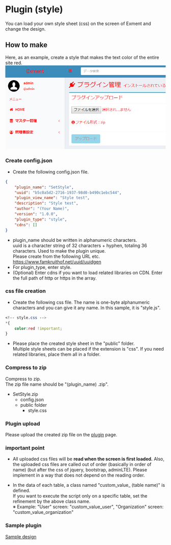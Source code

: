 # Plugin (style)
You can load your own style sheet (css) on the screen of Exment and change the design.

## How to make
Here, as an example, create a style that makes the text color of the entire site red.
![style](img/plugin/plugin_style1.png)  

### Create config.json
- Create the following config.json file.  

~~~ json
{
    "plugin_name": "SetStyle",
    "uuid": "b5c0a5d2-2716-1937-98d0-b490c1ebc544",
    "plugin_view_name": "Style test",
    "description": "Style test",
    "author": "(Your Name)",
    "version": "1.0.0",
    "plugin_type": "style",
    "cdns": []
}
~~~

- plugin_name should be written in alphanumeric characters.  
uuid is a character string of 32 characters + hyphen, totaling 36 characters. Used to make the plugin unique.  
Please create from the following URL etc.  
https://www.famkruithof.net/uuid/uuidgen
- For plugin_type, enter style.  
- (Optional) Enter cdns if you want to load related libraries on CDN. Enter the full path of http or https in the array.  

### css file creation
- Create the following css file. The name is one-byte alphanumeric characters and you can give it any name. In this sample, it is "style.js".  

~~~ css
<!-- style.css -->
*{
    color:red !important;
}
~~~

- Please place the created style sheet in the "public" folder.  
Multiple style sheets can be placed if the extension is "css". If you need related libraries, place them all in a folder.

### Compress to zip
Compress to zip.  
The zip file name should be "(plugin_name) .zip".
- SetStyle.zip
    - config.json
    - public folder
        - style.css

### Plugin upload
Please upload the created zip file on the [plugin](/plugin) page.

### important point
- All uploaded css files will be **read when the screen is first loaded.**
Also, the uploaded css files are called out of order (basically in order of name) (but after the css of jquery, bootstrap, adminLTE).
Please implement in a way that does not depend on the reading order.

- In the data of each table, a class named "custom_value_ (table name)" is defined.  
If you want to execute the script only on a specific table, set the refinement by the above class name.  
※ Example: "User" screen: "custom_value_user", "Organization" screen: "custom_value_organization"

### Sample plugin
[Sample design](https://github.com/exment-git/plugin-sample/tree/main/style/SetStyle)